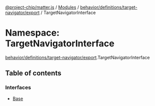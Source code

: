 [@project-chip/matter.js](../README.md) / [Modules](../modules.md) / [behavior/definitions/target-navigator/export](behavior_definitions_target_navigator_export.md) / TargetNavigatorInterface

# Namespace: TargetNavigatorInterface

[behavior/definitions/target-navigator/export](behavior_definitions_target_navigator_export.md).TargetNavigatorInterface

## Table of contents

### Interfaces

- [Base](../interfaces/behavior_definitions_target_navigator_export.TargetNavigatorInterface.Base.md)

